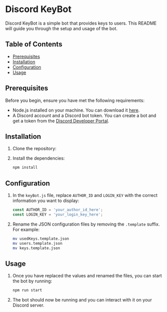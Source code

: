 # Discord KeyBot

Discord KeyBot is a simple bot that provides keys to users. This README will guide you through the setup and usage of the bot.

## Table of Contents

- [Prerequisites](#prerequisites)
- [Installation](#installation)
- [Configuration](#configuration)
- [Usage](#usage)

## Prerequisites

Before you begin, ensure you have met the following requirements:

- Node.js installed on your machine. You can download it [here](https://nodejs.org/).
- A Discord account and a Discord bot token. You can create a bot and get a token from the [Discord Developer Portal](https://discord.com/developers/applications).

## Installation

1. Clone the repository:

2. Install the dependencies:

    ```bash
    npm install
    ```

## Configuration

1. In the `keyBot.js` file, replace `AUTHOR_ID` and `LOGIN_KEY` with the correct information you want to display:

    ```javascript
    const AUTHOR_ID = 'your_author_id_here';
    const LOGIN_KEY = 'your_login_key_here';
    ```

2. Rename the JSON configuration files by removing the `.template` suffix. For example:

    ```bash
    mv usedKeys.template.json
    mv users.template.json 
    mv keys.template.json 
    ```

## Usage

1. Once you have replaced the values and renamed the files, you can start the bot by running:

    ```bash
    npm run start
    ```

2. The bot should now be running and you can interact with it on your Discord server.


